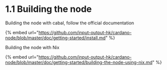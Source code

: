 # 1.1 Building the node

Building the node with cabal, follow the official documentation

{% embed url="https://github.com/input-output-hk/cardano-node/blob/master/doc/getting-started/install.md" %}



Building the node with Nix

{% embed url="https://github.com/input-output-hk/cardano-node/blob/master/doc/getting-started/building-the-node-using-nix.md" %}
